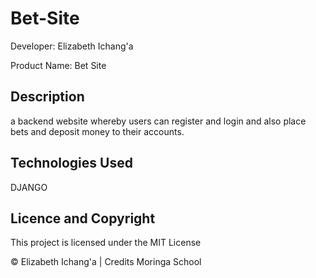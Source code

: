 # Bet-Site

Developer: Elizabeth Ichang'a

Product Name: Bet Site

## Description
a backend website whereby users can register and login and also place bets and deposit money to their accounts.

## Technologies Used
DJANGO

## Licence and Copyright
This project is licensed under the MIT License

© Elizabeth Ichang'a | Credits Moringa School

